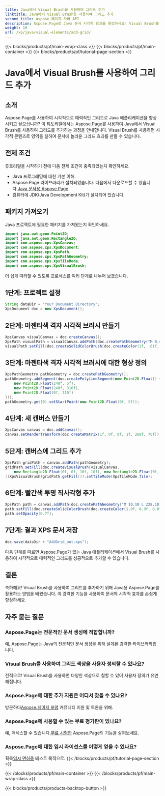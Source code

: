 ```yaml
---
title: Java에서 Visual Brush를 사용하여 그리드 추가
linktitle: Java에서 Visual Brush를 사용하여 그리드 추가
second_title: Aspose.페이지 자바 API
description: Aspose.Page로 Java 문서 시각적 효과를 향상하세요! Visual Brush를 사용하여 그리드를 추가하는 방법을 단계별로 알아보세요. 손쉽게 애플리케이션의 매력을 높이세요.
weight: 10
url: /ko/java/visual-elements/add-grid/
---
```


{{< blocks/products/pf/main-wrap-class >}}
{{< blocks/products/pf/main-container >}}
{{< blocks/products/pf/tutorial-page-section >}}

# Java에서 Visual Brush를 사용하여 그리드 추가

## 소개
Aspose.Page를 사용하여 시각적으로 매력적인 그리드로 Java 애플리케이션을 향상시키고 싶으십니까? 이 튜토리얼에서는 Aspose.Page를 사용하여 Java에서 Visual Brush를 사용하여 그리드를 추가하는 과정을 안내합니다. Visual Brush를 사용하면 시각적 콘텐츠로 영역을 칠하여 문서에 놀라운 그리드 효과를 만들 수 있습니다.
## 전제 조건
튜토리얼을 시작하기 전에 다음 전제 조건이 충족되었는지 확인하세요.
- Java 프로그래밍에 대한 기본 이해.
-  Aspose.Page 라이브러리가 설치되었습니다. 다음에서 다운로드할 수 있습니다.[Java 문서용 Aspose.Page](https://reference.aspose.com/page/java/).
- 컴퓨터에 JDK(Java Development Kit)가 설치되어 있습니다.
## 패키지 가져오기
Java 프로젝트에 필요한 패키지를 가져왔는지 확인하세요.
```java
import java.awt.geom.Point2D;
import java.awt.geom.Rectangle2D;
import com.aspose.xps.XpsCanvas;
import com.aspose.xps.XpsDocument;
import com.aspose.xps.XpsPath;
import com.aspose.xps.XpsPathGeometry;
import com.aspose.xps.XpsTileMode;
import com.aspose.xps.XpsVisualBrush;
```
더 쉽게 따라할 수 있도록 프로세스를 여러 단계로 나누어 보겠습니다.
## 1단계: 프로젝트 설정
```java
String dataDir = "Your Document Directory";
XpsDocument doc = new XpsDocument();
```
## 2단계: 마젠타색 격자 시각적 브러시 만들기
```java
XpsCanvas visualCanvas = doc.createCanvas();
XpsPath visualPath = visualCanvas.addPath(doc.createPathGeometry("M 0,4 L 4,4 4,0 6,0 6,4 10,4 10,6 6,6 6,10 4,10 4,6 0,6 Z"));
visualPath.setFill(doc.createSolidColorBrush(doc.createColor(1f, .61f, 0.1f, 0.61f)));
```
## 3단계: 마젠타색 격자 시각적 브러시에 대한 형상 정의
```java
XpsPathGeometry pathGeometry = doc.createPathGeometry();
pathGeometry.addSegment(doc.createPolyLineSegment(new Point2D.Float[] {
    new Point2D.Float(240f, 5f),
    new Point2D.Float(240f, 310f),
    new Point2D.Float(0f, 310f)
}));
pathGeometry.get(0).setStartPoint(new Point2D.Float(0f, 5f));
```
## 4단계: 새 캔버스 만들기
```java
XpsCanvas canvas = doc.addCanvas();
canvas.setRenderTransform(doc.createMatrix(1f, 0f, 0f, 1f, 268f, 70f));
```
## 5단계: 캔버스에 그리드 추가
```java
XpsPath gridPath = canvas.addPath(pathGeometry);
gridPath.setFill(doc.createVisualBrush(visualCanvas,
    new Rectangle2D.Float(0f, 0f, 10f, 10f), new Rectangle2D.Float(0f, 0f, 10f, 10f)));
((XpsVisualBrush)gridPath.getFill()).setTileMode(XpsTileMode.Tile);
```
## 6단계: 빨간색 투명 직사각형 추가
```java
XpsPath path = canvas.addPath(doc.createPathGeometry("M 10,10 L 228,10 228,100 10,100"));
path.setFill(doc.createSolidColorBrush(doc.createColor(1.0f, 0.0f, 0.0f)));
path.setOpacity(0.7f);
```
## 7단계: 결과 XPS 문서 저장
```java
doc.save(dataDir + "AddGrid_out.xps");
```
다음 단계를 따르면 Aspose.Page가 있는 Java 애플리케이션에서 Visual Brush를 사용하여 시각적으로 매력적인 그리드를 성공적으로 추가할 수 있습니다.
## 결론
축하해요! Visual Brush를 사용하여 그리드를 추가하기 위해 Java용 Aspose.Page를 활용하는 방법을 배웠습니다. 이 강력한 기능을 사용하여 문서의 시각적 효과를 손쉽게 향상하세요.
## 자주 묻는 질문
### Aspose.Page는 전문적인 문서 생성에 적합합니까?
예, Aspose.Page는 Java의 전문적인 문서 생성을 위해 설계된 강력한 라이브러리입니다.
### Visual Brush를 사용하여 그리드 색상을 사용자 정의할 수 있나요?
전적으로! Visual Brush를 사용하면 다양한 색상으로 칠할 수 있어 사용자 정의가 유연해집니다.
### Aspose.Page에 대한 추가 지원은 어디서 찾을 수 있나요?
 방문하다[Aspose.페이지 포럼](https://forum.aspose.com/c/page/39) 커뮤니티 지원 및 토론을 위해.
### Aspose.Page에 사용할 수 있는 무료 평가판이 있나요?
 예, 액세스할 수 있습니다.[무료 시험판](https://releases.aspose.com/) Aspose.Page의 기능을 살펴보세요.
### Aspose.Page에 대한 임시 라이선스를 어떻게 얻을 수 있나요?
 획득[임시 면허증](https://purchase.aspose.com/temporary-license/) 테스트 목적으로.
{{< /blocks/products/pf/tutorial-page-section >}}

{{< /blocks/products/pf/main-container >}}
{{< /blocks/products/pf/main-wrap-class >}}

{{< blocks/products/products-backtop-button >}}
